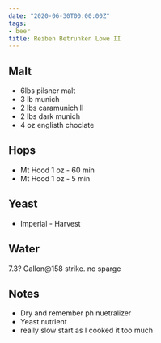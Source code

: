 ```yaml
---
date: "2020-06-30T00:00:00Z"
tags:
- beer
title: Reiben Betrunken Lowe II
---
```

## Malt
- 6lbs  pilsner malt
- 3 lb munich 
- 2 lbs caramunich II
- 2 lbs dark munich
- 4 oz englisth choclate

## Hops
- Mt Hood 1  oz - 60 min
- Mt Hood 1 oz - 5 min

## Yeast
- Imperial  - Harvest

## Water
7.3? Gallon@158 strike. no sparge 

## Notes
-  Dry and remember ph nuetralizer
- Yeast nutrient
- really slow start as I cooked it too much


